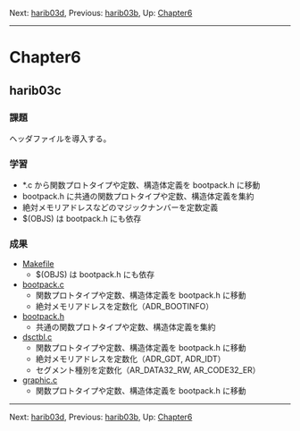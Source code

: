Next: [harib03d](harib03d.md), Previous: [harib03b](harib03b.md), Up: [Chapter6](chapter6.md)

----

# Chapter6

## harib03c

### 課題

ヘッダファイルを導入する。

### 学習

- *.c から関数プロトタイプや定数、構造体定義を bootpack.h に移動
- bootpack.h に共通の関数プロトタイプや定数、構造体定義を集約
- 絶対メモリアドレスなどのマジックナンバーを定数定義
- $(OBJS) は bootpack.h にも依存

### 成果

- [Makefile](/Makefile)
    - $(OBJS) は bootpack.h にも依存
- [bootpack.c](/bootpack.c)
    - 関数プロトタイプや定数、構造体定義を bootpack.h に移動
    - 絶対メモリアドレスを定数化（ADR_BOOTINFO）
- [bootpack.h](/bootpack.h)
    - 共通の関数プロトタイプや定数、構造体定義を集約
- [dsctbl.c](/dsctbl.c)
    - 関数プロトタイプや定数、構造体定義を bootpack.h に移動
    - 絶対メモリアドレスを定数化（ADR_GDT, ADR_IDT）
    - セグメント種別を定数化（AR_DATA32_RW, AR_CODE32_ER）
- [graphic.c](/graphic.c)
    - 関数プロトタイプや定数、構造体定義を bootpack.h に移動

----

Next: [harib03d](harib03d.md), Previous: [harib03b](harib03b.md), Up: [Chapter6](chapter6.md)
